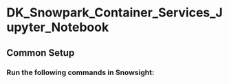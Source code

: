 # DK_Snowpark_Container_Services_Jupyter_Notebook
## Common Setup
### Run the following commands in Snowsight:
